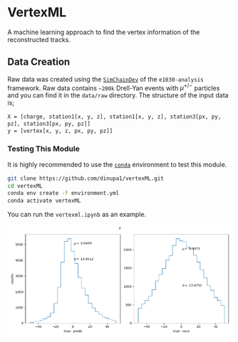 # VertexML

A machine learning approach to find the vertex information of the reconstructed tracks.


## Data Creation
Raw data was created using the [`SimChainDev`](https://github.com/E1039-Collaboration/e1039-analysis/tree/master/SimChainDev) of the `e1030-analysis` framework. Raw data contains `~200k` Drell-Yan events with $\mu^{+/-}$ particles and you can find it in the `data/raw` directory. The structure of the input data is;
```
X = [charge, station1[x, y, z], station1[x, y, z], station3[px, py, pz], station3[px, py, pz]]
y = [vertex[x, y, z, px, py, pz]]
```

### Testing This Module

It is highly recommended to use the [`conda`](https://github.com/conda-forge/miniforge) environment to test this module.
```bash
git clone https://github.com/dinupa1/vertexML.git
cd vertexML
conda env create -f environment.yml
conda activate vertexML
```

You can run the `vertexml.ipynb` as an example.

![z resolution](imgs/z.png)